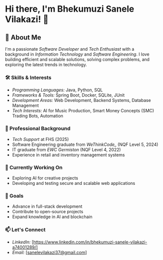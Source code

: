# Hi there, I'm Bhekumuzi Sanele Vilakazi! 👋  

## 🌟 About Me  
I'm a passionate *Software Developer* and *Tech Enthusiast* with a background in *Information Technology* and *Software Engineering*. I love building efficient and scalable solutions, solving complex problems, and exploring the latest trends in technology.

### 🛠 Skills & Interests  
- *Programming Languages:* Java, Python, SQL  
- *Frameworks & Tools:* Spring Boot, Docker, SQLite, JUnit  
- *Development Areas:* Web Development, Backend Systems, Database Management  
- *Tech Interests:* AI for Music Production, Smart Money Concepts (SMC) Trading Bots, Automation  

### 💼 Professional Background  
- *Tech Support* at FHS (2025)  
- Software Engineering graduate from *WeThinkCode_* (NQF Level 5, 2024)  
- IT graduate from *EWC Germiston* (NQF Level 4, 2022)  
- Experience in retail and inventory management systems  

### 🌱 Currently Working On    
- Exploring AI for creative projects  
- Developing  and testing secure and scalable web applications  

### 🎯 Goals  
- Advance in full-stack development  
- Contribute to open-source projects  
- Expand knowledge in AI and blockchain  

### 📫 Let's Connect    
- *LinkedIn:* [https://www.linkedin.com/in/bhekumuzi-sanele-vilakazi-a74001289/] 
- *Email:* [sanelevilakazi37@gmail.com]  
